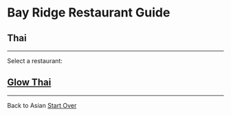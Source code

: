 # Bay Ridge Restaurant Guide
## Thai
---
Select a restaurant:
## [Glow Thai](http://www.glowthairestaurant.com/)
---
Back to Asian
[Start Over](../home.md)